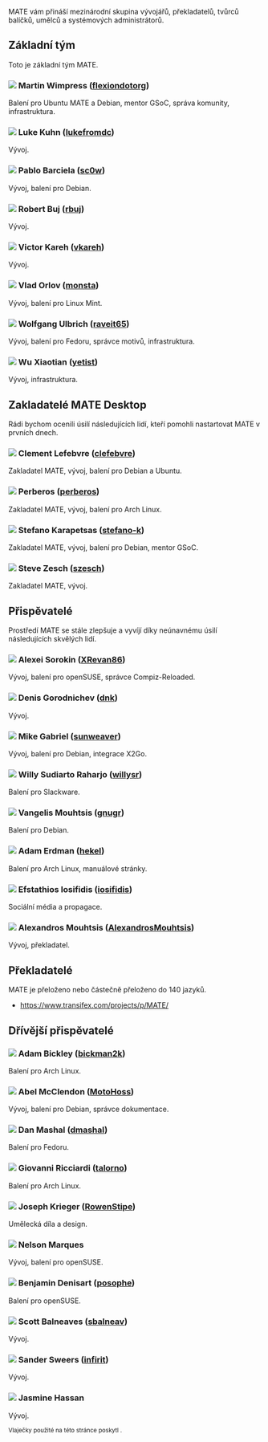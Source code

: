 <!--
.. link:
.. description:
.. tags:
.. date: 2011-12-05 07:25:21
.. title: Tým
.. slug: team
-->

MATE vám přináší mezinárodní skupina vývojářů, překladatelů, tvůrců balíčků,
umělců a systémových administrátorů. 

## Základní tým

Toto je základní tým MATE.

### ![](/assets/img/flags/32/United%20Kingdom\(Great%20Britain\).png) Martin Wimpress ([flexiondotorg](https://github.com/flexiondotorg))

Balení pro Ubuntu MATE a Debian, mentor GSoC, správa komunity, infrastruktura. 

### ![](/assets/img/flags/32/USA.png) Luke Kuhn ([lukefromdc](https://github.com/lukefromdc))

Vývoj.

### ![](/assets/img/flags/32/Galicia.png) Pablo Barciela ([sc0w](https://github.com/sc0w))

Vývoj, balení pro Debian.

### ![](/assets/img/flags/32/Catalonia.png) Robert Buj ([rbuj](https://github.com/rbuj))

Vývoj.

### ![](/assets/img/flags/32/Puerto%20Rico.png) Victor Kareh ([vkareh](https://github.com/vkareh))

Vývoj.

### ![](/assets/img/flags/32/Russian%20Federation.png) Vlad Orlov ([monsta](https://github.com/monsta))

Vývoj, balení pro Linux Mint.

### ![](/assets/img/flags/32/Germany.png) Wolfgang Ulbrich ([raveit65](https://github.com/raveit65))

Vývoj, balení pro Fedoru, správce motivů, infrastruktura.

### ![](/assets/img/flags/32/China.png) Wu Xiaotian ([yetist](https://github.com/yetist))

Vývoj, infrastruktura.



## Zakladatelé MATE Desktop 

Rádi bychom ocenili úsilí následujících lidí, kteří pomohli nastartovat MATE
v prvních dnech.

### ![](/assets/img/flags/32/France.png) Clement Lefebvre ([clefebvre](https://github.com/clefebvre))

Zakladatel MATE, vývoj, balení pro Debian a Ubuntu. 

### ![](/assets/img/flags/32/Argentina.png) Perberos ([perberos](https://github.com/perberos))

Zakladatel MATE, vývoj, balení pro Arch Linux.

### ![](/assets/img/flags/32/Italy.png) Stefano Karapetsas ([stefano-k](https://github.com/stefano-k))

Zakladatel MATE, vývoj, balení pro Debian, mentor GSoC.

### ![](/assets/img/flags/32/USA.png) Steve Zesch ([szesch](https://github.com/szesch))

Zakladatel MATE, vývoj.



## Přispěvatelé

Prostředí MATE se stále zlepšuje a vyvíjí díky neúnavnému úsilí následujících
skvělých lidí. 

### ![](/assets/img/flags/32/Russian%20Federation.png) Alexei Sorokin ([XRevan86](https://github.com/XRevan86))

Vývoj, balení pro openSUSE, správce Compiz-Reloaded.

### ![](/assets/img/flags/32/Russian%20Federation.png) Denis Gorodnichev ([dnk](https://github.com/dnk))

Vývoj.

### ![](/assets/img/flags/32/Germany.png) Mike Gabriel ([sunweaver](https://github.com/sunweaver))

Vývoj, balení pro Debian, integrace X2Go.

### ![](/assets/img/flags/32/Indonesia.png) Willy Sudiarto Raharjo ([willysr](https://github.com/willysr))

Balení pro Slackware.

### ![](/assets/img/flags/32/Greece.png) Vangelis Mouhtsis ([gnugr](https://github.com/gnugr))

Balení pro Debian.

### ![](/assets/img/flags/32/USA.png) Adam Erdman ([hekel](https://github.com/hekel))

Balení pro Arch Linux, manuálové stránky.

### ![](/assets/img/flags/32/Greece.png) Efstathios Iosifidis ([iosifidis](https://github.com/iosifidis))

Sociální média a propagace.

### ![](/assets/img/flags/32/Greece.png) Alexandros Mouhtsis ([AlexandrosMouhtsis](https://github.com/AlexandrosMouhtsis))

Vývoj, překladatel.



## Překladatelé

MATE je přeloženo nebo částečně přeloženo do 140 jazyků.

  * <https://www.transifex.com/projects/p/MATE/>


## Dřívější přispěvatelé

### ![](/assets/img/flags/32/USA.png) Adam Bickley ([bickman2k](https://github.com/bickman2k))

Balení pro Arch Linux.

### ![](/assets/img/flags/32/USA.png) Abel McClendon ([MotoHoss](https://github.com/MotoHoss))

Vývoj, balení pro Debian, správce dokumentace.

### ![](/assets/img/flags/32/USA.png) Dan Mashal ([dmashal](https://github.com/dmashal))

Balení pro Fedoru.

### ![](/assets/img/flags/32/Italy.png) Giovanni Ricciardi ([talorno](https://github.com/talorno))

Balení pro Arch Linux.

### ![](/assets/img/flags/32/USA.png) Joseph Krieger ([RowenStipe](https://github.com/RowenStipe))

Umělecká díla a design.

### ![](/assets/img/flags/32/Portugal.png) Nelson Marques

Vývoj, balení pro openSUSE.

### ![](/assets/img/flags/32/France.png) Benjamin Denisart ([posophe](https://github.com/posophe))

Balení pro openSUSE.

### ![](/assets/img/flags/32/Canada.png) Scott Balneaves ([sbalneav](https://github.com/sbalneav))

Vývoj.

### ![](/assets/img/flags/32/Netherlands.png) Sander Sweers ([infirit](https://github.com/infirit))

Vývoj.

### ![](/assets/img/flags/32/Egypt.png) Jasmine Hassan

Vývoj.

<small>
Vlaječky použité na této stránce poskytl <http://www.icondrawer.com>.
</small>
